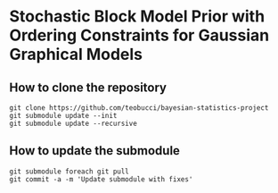 # Stochastic Block Model Prior with Ordering Constraints for Gaussian Graphical Models

## How to clone the repository

```
git clone https://github.com/teobucci/bayesian-statistics-project
git submodule update --init
git submodule update --recursive
```

## How to update the submodule

```
git submodule foreach git pull
git commit -a -m 'Update submodule with fixes'
```

